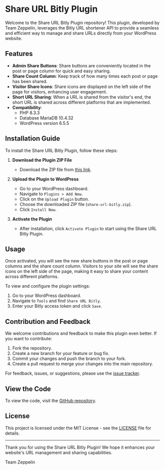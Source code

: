 # Share URL Bitly Plugin

Welcome to the Share URL Bitly Plugin repository! This plugin, developed by Team Zeppelin, leverages the Bitly URL shortener API to provide a seamless and efficient way to manage and share URLs directly from your WordPress website.

## Features

- **Admin Share Buttons**: Share buttons are conveniently located in the post or page column for quick and easy sharing.
- **Share Count Column**: Keep track of how many times each post or page has been shared.
- **Visitor Share Icons**: Share icons are displayed on the left side of the page for visitors, enhancing user engagement.
- **Short URL Sharing**: When a URL is shared from the visitor's end, the short URL is shared across different platforms that are implemented.
- **Compatibility**: 
  - PHP 8.3.3
  - Database MariaDB 10.4.32
  - WordPress version 6.5.5

## Installation Guide

To install the Share URL Bitly Plugin, follow these steps:

1. **Download the Plugin ZIP File**
   - Download the ZIP file from [this link](https://github.com/madnansultandotme/Share-Url-Bitly-Plugin/blob/main/share-url-bitly.zip).

2. **Upload the Plugin to WordPress**
   - Go to your WordPress dashboard.
   - Navigate to `Plugins > Add New`.
   - Click on the `Upload Plugin` button.
   - Choose the downloaded ZIP file (`share-url-bitly.zip`).
   - Click `Install Now`.

3. **Activate the Plugin**
   - After installation, click `Activate Plugin` to start using the Share URL Bitly Plugin.

## Usage

Once activated, you will see the new share buttons in the post or page columns and the share count column. Visitors to your site will see the share icons on the left side of the page, making it easy to share your content across different platforms.

To view and configure the plugin settings:
1. Go to your WordPress dashboard.
2. Navigate to `Tools` and find `Share URL Bitly`.
3. Enter your Bitly access token and click `Save`.

## Contribution and Feedback

We welcome contributions and feedback to make this plugin even better. If you want to contribute:

1. Fork the repository.
2. Create a new branch for your feature or bug fix.
3. Commit your changes and push the branch to your fork.
4. Create a pull request to merge your changes into the main repository.

For feedback, issues, or suggestions, please use the [issue tracker](https://github.com/madnansultandotme/Share-Url-Bitly-Plugin/issues).

## View the Code

To view the code, visit the [GitHub repository](https://github.com/madnansultandotme/Share-Url-Bitly-Plugin.git).

## License

This project is licensed under the MIT License - see the [LICENSE](LICENSE) file for details.

---

Thank you for using the Share URL Bitly Plugin! We hope it enhances your website's URL management and sharing capabilities.

Team Zeppelin
